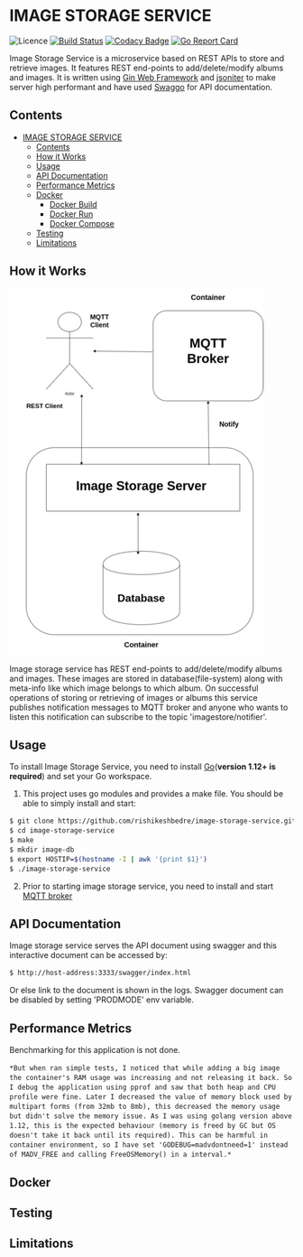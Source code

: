 # IMAGE STORAGE SERVICE

![Licence](https://img.shields.io/github/license/rishikeshbedre/image-storage-service)
[![Build Status](https://travis-ci.com/rishikeshbedre/image-storage-service.svg?branch=master)](https://travis-ci.com/rishikeshbedre/image-storage-service)
[![Codacy Badge](https://api.codacy.com/project/badge/Grade/129c09fa009440928ba88410be8d5fd1)](https://app.codacy.com/manual/rishikeshbedre/image-storage-service?utm_source=github.com&utm_medium=referral&utm_content=rishikeshbedre/image-storage-service&utm_campaign=Badge_Grade_Dashboard)
[![Go Report Card](https://goreportcard.com/badge/github.com/rishikeshbedre/image-storage-service)](https://goreportcard.com/report/github.com/rishikeshbedre/image-storage-service)

Image Storage Service is a microservice based on REST APIs to store and retrieve images. It features REST end-points to add/delete/modify albums and images. It is written using [Gin Web Framework](https://github.com/gin-gonic/gin) and [jsoniter](https://github.com/json-iterator/go) to make server high performant and have used [Swaggo](https://github.com/swaggo/swag) for API documentation.

## Contents

- [IMAGE STORAGE SERVICE](#image-storage-service)
  - [Contents](#contents)
  - [How it Works](#how-it-works)
  - [Usage](#usage)
  - [API Documentation](#api-documentation)
  - [Performance Metrics](#performance-metrics)
  - [Docker](#docker)
    - [Docker Build](#docker-build)
    - [Docker Run](#docker-run)
    - [Docker Compose](#docker-compose)
  - [Testing](#testing)
  - [Limitations](#limitations)

## How it Works

![design](https://github.com/rishikeshbedre/image-storage-service/blob/master/extras/design.jpg)

Image storage service has REST end-points to add/delete/modify albums and images. These images are stored in database(file-system) along with meta-info like which image belongs to which album. On successful operations of storing or retrieving of images or albums this service publishes notification messages to MQTT broker and anyone who wants to listen this notification can subscribe to the topic 'imagestore/notifier'.

## Usage

To install Image Storage Service, you need to install [Go](https://golang.org/)(**version 1.12+ is required**) and set your Go workspace.

1. This project uses go modules and provides a make file. You should be able to simply install and start:

```sh
$ git clone https://github.com/rishikeshbedre/image-storage-service.git
$ cd image-storage-service
$ make
$ mkdir image-db
$ export HOSTIP=$(hostname -I | awk '{print $1}')
$ ./image-storage-service
```

2. Prior to starting image storage service, you need to install and start [MQTT broker](https://mosquitto.org/blog/2013/01/mosquitto-debian-repository/)

## API Documentation

Image storage service serves the API document using swagger and this interactive document can be accessed by:

```sh
$ http://host-address:3333/swagger/index.html
```

Or else link to the document is shown in the logs. Swagger document can be disabled by setting 'PRODMODE' env variable.

## Performance Metrics

Benchmarking for this application is not done.

`*But when ran simple tests, I noticed that while adding a big image the container's RAM usage was increasing and not releasing it back. So I debug the application using pprof and saw that both heap and CPU profile were fine. Later I decreased the value of memory block used by multipart forms (from 32mb to 8mb), this decreased the memory usage but didn't solve the memory issue. As I was using golang version above 1.12, this is the expected behaviour (memory is freed by GC but OS doesn't take it back until its required). This can be harmful in container environment, so I have set 'GODEBUG=madvdontneed=1' instead of MADV_FREE and calling FreeOSMemory() in a interval.*`

## Docker

## Testing

## Limitations